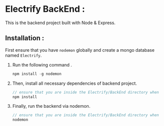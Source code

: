 # Electrify BackEnd :

This is the backend project built with Node & Express.

## Installation :

First ensure that you have `nodemon` globally and create a mongo database named `Electrify`.

1. Run the following command .

   ```js
   npm install -g nodemon
   ```

2. Then, install all necessary dependencies of backend project.
   ```javascript
   // ensure that you are inside the Electrify/BackEnd directory when running this
   npm install
   ```
3. Finally, run the backend via nodemon.
   ```javascript
   // ensure that you are inside the Electrify/BackEnd directory when running this
   nodemon
   ```
